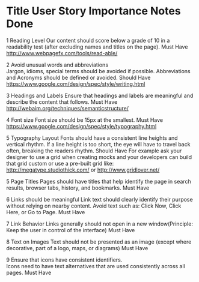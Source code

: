 
#	Title	User Story	Importance	Notes	Done
1	Reading Level	Our content should score below a grade of 10 in a readability test (after excluding names and titles on the page).	Must Have	
http://www.webpagefx.com/tools/read-able/
 
2 	Avoid unusual words and abbreviations	
Jargon, idioms, special terms should be avoided if possible. Abbreviations and Acronyms should be defined or avoided.
Should Have	
https://www.google.com/design/spec/style/writing.html
 
3	Headings and Labels	Ensure that headings and labels are meaningful and describe the content that follows.	Must Have	
http://webaim.org/techniques/semanticstructure/
 
4	Font size	Font size should be 15px at the smallest.	Must Have	
https://www.google.com/design/spec/style/typography.html
 
5	Typography Layout	Fonts should have a consistent line heights and vertical rhythm. If a line height is too short, the eye will have to travel back often, breaking the readers rhythm.	Should Have	
For example ask your designer to use a grid when creating mocks and your developers can build that grid custom or use a pre-built grid like: http://megatype.studiothick.com/ or http://www.gridlover.net/
 
5	Page Titles	Pages should have titles that help identify the page in search results, browser tabs, history, and bookmarks.	Must Have	 	
 
6	Links should be meaningful	Link text should clearly identify their purpose without relying on nearby content. Avoid text such as: Click Now, Click Here, or Go to Page.	Must Have	 	
 
7	Link Behavior	Links generally should not open in a new window(Principle: Keep the user in control of the interface)	Must Have	 	
 
8	Text on Images	Text should not be presented as an image (except where decorative, part of a logo, maps, or diagrams)	Must Have	 	
 
9	Ensure that icons have consistent identifiers.	
Icons need to have text alternatives that are used consistently across all pages.
 Must Have	 	
 
